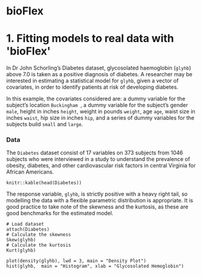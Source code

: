 # bioFlex

# 1. Fitting models to real data with 'bioFlex' 

In Dr John Schorling’s Diabetes dataset, glycosolated haemoglobin (`glyhb`) above 7.0 is taken as a positive diagnosis of diabetes. A researcher may be interested in estimating a statistical model for `glyhb`, given a vector of covariates, in order to identify patients at risk of developing diabetes. 

In this example, the covariates considered are:  a dummy variable for the subject’s location     `Buckingham `, a dummy variable for the subject’s gender ` male `, height in inches ` height `,  weight in pounds `weight`, age `age`, waist size in inches `waist`, hip size in inches `hip`, and a series of dummy variables for the subjects build `small` and `large`.

### Data 

The `Diabetes` dataset consist of 17 variables on 373 subjects from 1046 subjects who were interviewed in a study to understand the prevalence of obesity, diabetes, and other cardiovascular risk factors in central Virginia for African Americans. 

```{r, echo=FALSE, results='asis'}
knitr::kable(head(Diabetes))
```

The response variable, `glyhb`,  is strictly positive with a heavy right tail, so modelling the data with a flexible parametric distribution is appropriate. It is good practice to take note of the skewness and the kurtosis, as these are good benchmarks for the estimated model. 

```{r}
# Load dataset 
attach(Diabetes)
# Calculate the skewness 
Skew(glyhb)
# Calculate the kurtosis 
Kurt(glyhb)
```

```{r, echo = FALSE}
plot(density(glyhb), lwd = 3, main = "Density Plot")
hist(glyhb,  main = "Histogram", xlab = "Glycosolated Hemoglobin")
```
